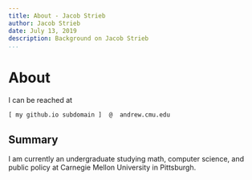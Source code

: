```yaml
---
title: About - Jacob Strieb
author: Jacob Strieb
date: July 13, 2019
description: Background on Jacob Strieb
...
```


# About

I can be reached at

```
[ my github.io subdomain ]  @  andrew.cmu.edu
```

## Summary

I am currently an undergraduate studying math, computer science, and public
policy at Carnegie Mellon University in Pittsburgh.
